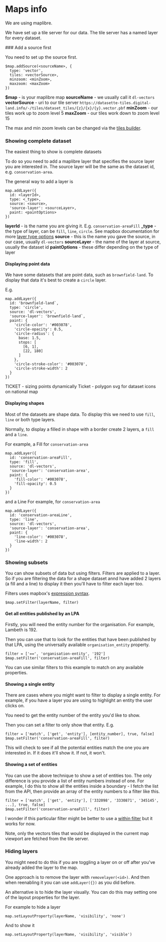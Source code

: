 # Maps info

We are using maplibre.

We have set up a tile server for our data.
The tile server has a named layer for every dataset.

### Add a source first

You need to set up the source first.

```
$map.addSource(<sourceName>, {
  type: 'vector',
  tiles: <vectorSource>,
  minzoom: <minZoom>,
  maxzoom: <maxZoom>
})
```

**$map** - is your maplibre map
**sourceName** - we usually call it `dl-vectors`
**vectorSource** - uri to our tile server `https://datasette-tiles.digital-land.info/-/tiles/dataset_tiles/{z}/{x}/{y}.vector.pbf`
**minZoom** - our tiles work up to zoom level 5
**maxZoom** - our tiles work down to zoom level 15

The max and min zoom levels can be changed via the [tiles builder](https://github.com/digital-land/tiles-builder).

### Showing complete dataset

The easiest thing to show is complete datasets

To do so you need to add a maplibre layer that specifies the source layer you are interested in. The source layer will be the same as the dataset id, e.g. `conservation-area`.

The general way to add a layer is

```
map.addLayer({
  id: <layerId>,
  type: <_type>,
  source: <source>,
  'source-layer': <sourceLayer>,
  paint: <paintOptions>
})
```

**layerId** - is the name you are giving it. E.g. `conservation-areaFill`
**_type** - the type of layer, can be `fill`, `line`, `circle`. See mapbox documentation for more [layer type options](https://docs.mapbox.com/mapbox-gl-js/style-spec/layers/)
**source** - this is the name you gave the source, in our case, usually `dl-vectors`
**sourceLayer** - the name of the layer at source, usually the dataset id
**paintOptions** - these differ depending on the type of layer 

#### Displaying point data

We have some datasets that are point data, such as `brownfield-land`. To display that data it's best to create a `circle` layer.

E.g.
```
map.addLayer({
  id: 'brownfield-land`,
  type: 'circle',
  source: 'dl-vectors',
  'source-layer': 'brownfield-land`,
  paint: {
    'circle-color': '#003078',
    'circle-opacity': 0.5,
    'circle-radius': {
      base: 1.5,
      stops: [
        [6, 1],
        [22, 180]
      ]
    },
    'circle-stroke-color': '#003078',
    'circle-stroke-width': 2
  }
})
```

TICKET - sizing points dynamically
Ticket - polygon svg for dataset icons on national map

#### Displaying shapes

Most of the datasets are shape data. To display this we need to use `fill`, `line` or both type layers.

Normally, to display a filled in shape with a border create 2 layers, a `fill` and a `line`.

For example, a Fill for `conservation-area`
```
map.addLayer({
  id: 'conservation-areaFill',
  type: 'fill',
  source: 'dl-vectors',
  'source-layer': 'conservation-area',
  paint: {
    'fill-color': '#003078',
    'fill-opacity': 0.5
  }
})
```

and a Line
For example, for `conservation-area`
```
map.addLayer({
  id: 'conservation-areaLine',
  type: 'line',
  source: 'dl-vectors',
  'source-layer': 'conservation-area',
  paint: {
    'line-color': '#003078',
    'line-width': 2
  }
})
```

### Showing subsets

You can show subsets of data but using filters. Filters are applied to a layer. So if you are filtering the data for a shape dataset annd have added 2 layers (a fill and a line) to display it then you'll have to filter each layer too.

Filters uses mapbox's [expression syntax](https://docs.mapbox.com/help/tutorials/mapbox-gl-js-expressions/).
```
$map.setFilter(layerName, filter)
```

#### Get all entities published by an LPA

Firstly, you will need the entity number for the organisation. For example, Lambeth is 192.

Then you can use that to look for the entities that have been published by that LPA, using the universally available `organisation_entity` property.

```
filter = ['==', 'organisation-entity', '192']
$map.setFilter('conservation-areaFill', filter)
```

You can use similar filters to this example to match on any available properties.

#### Showing a single entity

There are cases where you might want to filter to display a single entity. For example, if you have a layer you are using to highlight an entity the user clicks on.

You need to get the entity number of the entity you'd like to show.

Then you can set a filter to only show that entity. E.g.
```
filter = ['match', ['get', 'entity'], [entity_number], true, false]
$map.setFilter('conservation-areaFill', filter)
```

This will check to see if all the potential entities match the one you are interested in. If it does it'll show it. If not, it won't.

#### Showing a set of entities

You can use the above technique to show a set of entities too. The only difference is you provide a list of entity numbers instead of one. For example, I do this to show all the entities inside a boundary - I fetch the list from the API, then provide an array of the entity numbers to a filter like this.

```
filter = ['match', ['get', 'entity'], ['332098', '3330871', '345145', ...], true, false]
$map.setFilter('conservation-areaFill', filter)
```

I wonder if this particular filter might be better to use a [within filter](https://docs.mapbox.com/mapbox-gl-js/style-spec/expressions/#within) but it works for now.

Note, only the vectors tiles that would be displayed in the current map viewport are fetched from the tile server.

### Hiding layers

You might need to do this if you are toggling a layer on or off after you've already added the layer to the map.

One approach is to remove the layer with `removelayer(<id>)`. And then when reenabling it you can use `addLayer({})` as you did before.

An alternative is to hide the layer visually. You can do this may setting one of the layout properties for the layer. 

For example to hide a layer
```
map.setLayoutProperty(layerName, 'visibility', 'none')
```

And to show it
```
map.setLayoutProperty(layerName, 'visibility', 'visible')
```
